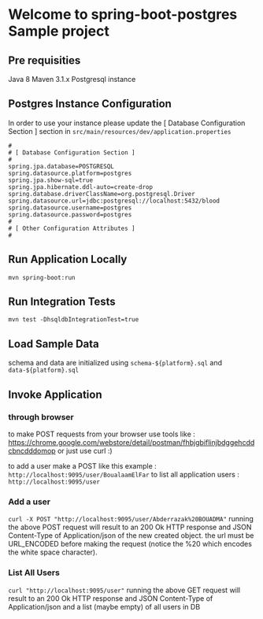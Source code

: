 # Welcome to spring-boot-postgres Sample project

## Pre requisities
Java 8
Maven 3.1.x
Postgresql instance

## Postgres Instance Configuration
In order to use your instance please update the [ Database Configuration Section ] section in ```src/main/resources/dev/application.properties```
```
#
# [ Database Configuration Section ]
#
spring.jpa.database=POSTGRESQL
spring.datasource.platform=postgres
spring.jpa.show-sql=true
spring.jpa.hibernate.ddl-auto=create-drop
spring.database.driverClassName=org.postgresql.Driver
spring.datasource.url=jdbc:postgresql://localhost:5432/blood
spring.datasource.username=postgres
spring.datasource.password=postgres
#
# [ Other Configuration Attributes ]
#
```

## Run Application Locally
```mvn spring-boot:run```

## Run Integration Tests
```mvn test -DhsqldbIntegrationTest=true```

## Load Sample Data
schema and data are initialized using ```schema-${platform}.sql``` and ```data-${platform}.sql```

## Invoke Application

### through browser
to make POST requests from your browser use tools like : https://chrome.google.com/webstore/detail/postman/fhbjgbiflinjbdggehcddcbncdddomop or just use curl :)


to add a user make a POST like this example : ```http://localhost:9095/user/BoualaamElFar```
to list all application users : ```http://localhost:9095/user```

### Add a user
```curl -X POST "http://localhost:9095/user/Abderrazak%20BOUADMA"```
running the above POST request will result to an 200 Ok HTTP response and JSON Content-Type of Application/json of the new created object.
the url must be URL_ENCODED before making the request (notice the %20 which encodes the white space character).

### List All Users
```curl "http://localhost:9095/user"```
running the above GET request will result to an 200 Ok HTTP response and JSON Content-Type of Application/json and a list (maybe empty) of all users in DB

